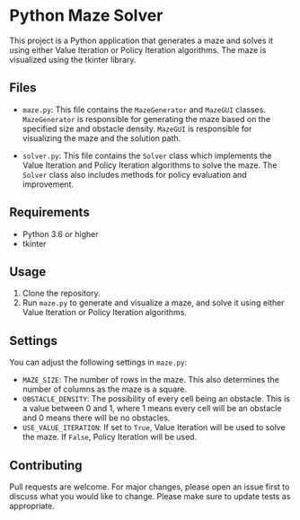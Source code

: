 # Python Maze Solver

This project is a Python application that generates a maze and solves it using either Value Iteration or Policy Iteration algorithms. The maze is visualized using the tkinter library.

## Files

- `maze.py`: This file contains the `MazeGenerator` and `MazeGUI` classes. `MazeGenerator` is responsible for generating the maze based on the specified size and obstacle density. `MazeGUI` is responsible for visualizing the maze and the solution path.

- `solver.py`: This file contains the `Solver` class which implements the Value Iteration and Policy Iteration algorithms to solve the maze. The `Solver` class also includes methods for policy evaluation and improvement.

## Requirements

- Python 3.6 or higher
- tkinter

## Usage

1. Clone the repository.
2. Run `maze.py` to generate and visualize a maze, and solve it using either Value Iteration or Policy Iteration algorithms.

## Settings

You can adjust the following settings in `maze.py`:

- `MAZE_SIZE`: The number of rows in the maze. This also determines the number of columns as the maze is a square.
- `OBSTACLE_DENSITY`: The possibility of every cell being an obstacle. This is a value between 0 and 1, where 1 means every cell will be an obstacle and 0 means there will be no obstacles.
- `USE_VALUE_ITERATION`: If set to `True`, Value Iteration will be used to solve the maze. If `False`, Policy Iteration will be used.

## Contributing

Pull requests are welcome. For major changes, please open an issue first to discuss what you would like to change. Please make sure to update tests as appropriate.
